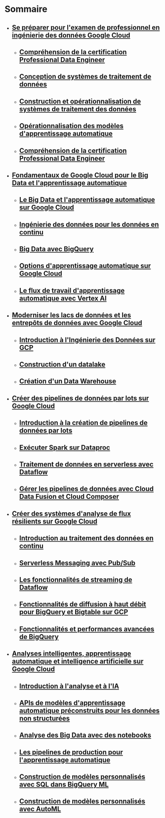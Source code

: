 # Sommaire
- ## [Se préparer pour l'examen de professionnel en ingénierie des données Google Cloud](part_1/part_1.md)
    - ## [Compréhension de la certification Professional Data Engineer](part_1/part_1.md)
    - ## [Conception de systèmes de traitement de données](part_1/part_2.md)
    - ## [Construction et opérationnalisation de systèmes de traitement des données](part_1/part_3.md)
    - ## [Opérationnalisation des modèles d'apprentissage automatique](part_1/part_4.md)
    - ## [Compréhension de la certification Professional Data Engineer](part_1/part_5.md)
- ## [Fondamentaux de Google Cloud pour le Big Data et l'apprentissage automatique](part_2/part_1.md)
    - ## [Le Big Data et l'apprentissage automatique sur Google Cloud](part_2/part_1.md)
    - ## [Ingénierie des données pour les données en continu](part_2/part_2.md)
    - ## [Big Data avec BigQuery](part_2/part_3.md)
    - ## [Options d'apprentissage automatique sur Google Cloud](part_2/part_4.md)
    - ## [Le flux de travail d'apprentissage automatique avec Vertex AI](part_2/part_5.md)
- ## [Moderniser les lacs de données et les entrepôts de données avec Google Cloud](part_3/part_1.md)
    - ## [Introduction à l'Ingénierie des Données sur GCP](part_3/part_1.md)
    - ## [Construction d'un datalake](part_3/part_2.md)
    - ## [Création d'un Data Warehouse](part_2/part_3.md)
- ## [Créer des pipelines de données par lots sur Google Cloud](part_4/part_1.md)
    - ## [Introduction à la création de pipelines de données par lots](part_4/part_1.md)
    - ## [Exécuter Spark sur Dataproc](part_4/part_2.md)
    - ## [Traitement de données en serverless avec Dataflow](part_4/part_3.md)
    - ## [Gérer les pipelines de données avec Cloud Data Fusion et Cloud Composer](part_4/part_4.md)
- ## [Créer des systèmes d'analyse de flux résilients sur Google Cloud](part_5/part_1.md)
    - ## [Introduction au traitement des données en continu](part_5/part_1.md)
    - ## [Serverless Messaging avec Pub/Sub](part_5/part_2.md)
    - ## [Les fonctionnalités de streaming de Dataflow](part_5/part_3.md)
    - ## [Fonctionnalités de diffusion à haut débit pour BigQuery et Bigtable sur GCP](part_5/part_4.md)
    - ## [Fonctionnalités et performances avancées de BigQuery](part_5/part_5.md)
- ## [Analyses intelligentes, apprentissage automatique et intelligence artificielle sur Google Cloud](part_6/part_1.md)
    - ## [Introduction à l'analyse et à l'IA](part_6/part_1.md)
    - ## [APIs de modèles d'apprentissage automatique préconstruits pour les données non structurées](part_6/part_2.md)
    - ## [Analyse des Big Data avec des notebooks](part_6/part_3.md)
    - ## [Les pipelines de production pour l'apprentissage automatique](part_6/part_4.md)
    - ## [Construction de modèles personnalisés avec SQL dans BigQuery ML](part_6/part_5.md)
    - ## [Construction de modèles personnalisés avec AutoML](part_6/part_6.md)
